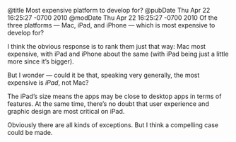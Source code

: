 @title Most expensive platform to develop for?
@pubDate Thu Apr 22 16:25:27 -0700 2010
@modDate Thu Apr 22 16:25:27 -0700 2010
Of the three platforms — Mac, iPad, and iPhone — which is most expensive to develop for?

I think the obvious response is to rank them just that way: Mac most expensive, with iPad and iPhone about the same (with iPad being just a little more since it’s bigger).

But I wonder — could it be that, speaking very generally, the most expensive is <em>iPad</em>, not Mac?

The iPad’s size means the apps may be close to desktop apps in terms of features. At the same time, there’s no doubt that user experience and graphic design are most critical on iPad.

Obviously there are all kinds of exceptions. But I think a compelling case could be made.
